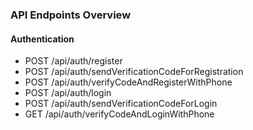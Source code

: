 ### API Endpoints Overview

#### Authentication
- POST /api/auth/register
- POST /api/auth/sendVerificationCodeForRegistration
- POST /api/auth/verifyCodeAndRegisterWithPhone
- POST /api/auth/login
- POST /api/auth/sendVerificationCodeForLogin
- GET /api/auth/verifyCodeAndLoginWithPhone